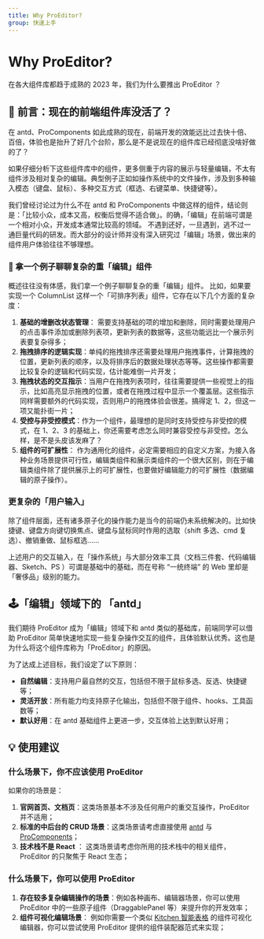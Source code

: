 ```yaml
---
title: Why ProEditor?
group: 快速上手
---
```


# Why ProEditor?

在各大组件库都趋于成熟的 2023 年，我们为什么要推出 ProEditor ？

## 🤔 前言：现在的前端组件库没活了？

在 antd、ProComponents 如此成熟的现在，前端开发的效能远比过去快十倍、百倍，体验也是抬升了好几个台阶，那么是不是说现在的组件库已经彻底没啥好做的了？

如果仔细分析下这些组件库中的组件，更多侧重于内容的展示与轻量编辑，不太有组件涉及相对复杂的编辑。典型例子正如如操作系统中的文件操作，涉及到多种输入模态（键盘、鼠标）、多种交互方式（框选、右键菜单、快捷键等）。

我们曾经讨论过为什么不在 antd 和 ProComponents 中做这样的组件，结论则是：「比较小众，成本又高，权衡后觉得不适合做」。的确，「编辑」在前端可谓是一个相对小众，开发成本通常比较高的领域。 不遇到还好，一旦遇到，逃不过一通巨量代码的研发。而大部分的设计师并没有深入研究过「编辑」场景，做出来的组件用户体验往往不够理想。

### 🌰 拿一个例子聊聊复杂的重「编辑」组件

概述往往没有体感，我们拿一个例子聊聊复杂的重「编辑」组件。 比如，如果要实现一个 ColumnList 这样一个「可排序列表」组件，它存在以下几个方面的复杂度：

1. **基础的增删改状态管理**： 需要支持基础的项的增加和删除，同时需要处理用户的点击事件添加或删除列表项，更新列表的数据等，这些功能远比一个展示列表要复杂得多；
2. **拖拽排序的逻辑实现**：单纯的拖拽排序还需要处理用户拖拽事件，计算拖拽的位置，更新列表的顺序，以及将排序后的数据处理状态等等。这些操作都需要比较复杂的逻辑和代码实现，估计能难倒一片开发；
3. **拖拽状态的交互指示**：当用户在拖拽列表项时，往往需要提供一些视觉上的指示，比如高亮显示拖拽的位置，或者在拖拽过程中显示一个覆盖层。这些指示同样需要额外的代码实现，否则用户的拖拽体验会很差。搞得定 1、2，但这一项又能扑街一片；
4. **受控与非受控模式**：作为一个组件，最理想的是同时支持受控与非受控的模式，在 1、2、3 的基础上，你还需要考虑怎么同时兼容受控与非受控。怎么样，是不是头皮该发麻了？
5. **组件的可扩展性**： 作为通用化的组件，必定需要相应的自定义方案，为接入各种业务场景提供可行性，编辑类组件和展示类组件的一个很大区别，则在于编辑类组件除了提供展示上的可扩展性，也要做好编辑能力的可扩展性（数据编辑的原子操作）。

### 更复杂的「用户输入」

除了组件层面，还有诸多原子化的操作能力是当今的前端仍未系统解决的。比如快捷键、键盘方向键切换焦点、键盘与鼠标同时作用的选取（shift 多选、cmd 复选）、撤销重做、鼠标框选……

上述用户的交互输入，在「操作系统」与大部分效率工具（文档三件套、代码编辑器、Sketch、PS ）可谓是基础中的基础，而在号称 “一统终端” 的 Web 里却是「奢侈品」级别的能力。

## 🕹「编辑」领域下的 「antd」

我们期待 ProEditor 成为「编辑」领域下和 antd 类似的基础库，前端同学可以借助 ProEditor 简单快速地实现一些复杂操作交互的组件，且体验默认优秀。这也是为什么将这个组件库称为「ProEditor」的原因。

为了达成上述目标，我们设定了以下原则：

- **自然编辑**：支持用户最自然的交互，包括但不限于鼠标多选、反选、快捷键等；
- **灵活开放**：所有能力均支持原子化输出，包括但不限于组件、hooks、工具函数等；
- **默认好用**：在 antd 基础组件上更进一步，交互体验上达到默认好用；

## 💡 使用建议

### 什么场景下，你不应该使用 ProEditor

如果你的场景是：

1. **官网首页、文档页**：这类场景基本不涉及任何用户的重交互操作，ProEditor 并不适用；
2. **标准的中后台的 CRUD 场景**：这类场景请考虑直接使用 [antd](http://ant.design/) 与 [ProComponents](https://procomponents.ant.design/)；
3. **技术栈不是 React** ： 这类场景请考虑你所用的技术栈中的相关组件， ProEditor 的只聚焦于 React 生态；

### 什么场景下，你可以使用 ProEditor

1. **存在较多复杂编辑操作的场景**：例如各种画布、编辑器场景，你可以使用 ProEditor 中的一些原子组件（DraggablePanel 等）来提升你的开发效率；
2. **组件可视化编辑场景**： 例如你需要一个类似 [Kitchen 智能表格](https://www.yuque.com/kitchen/changelog/3.1.0) 的组件可视化编辑器，你可以尝试使用 ProEditor 提供的组件装配器范式来实现；
